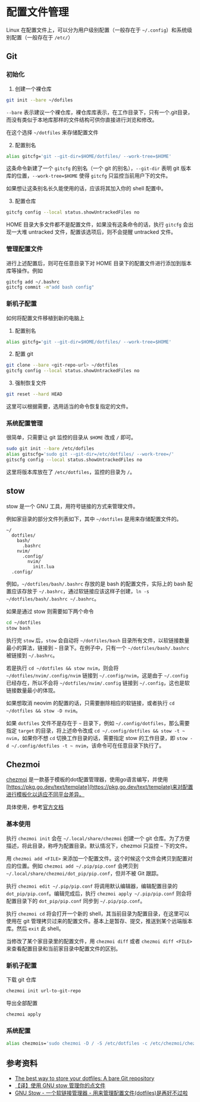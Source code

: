 # 配置文件管理

Linux 在配置文件上，可以分为用户级别配置（一般存在于 `~/.config`）和系统级别配置（一般存在于 `/etc/`）

## Git

### 初始化

1. 创建一个裸仓库

```bash
git init --bare ~/dofiles
```

`--bare` 表示建议一个裸仓库，裸仓库库表示，在工作目录下，只有一个.git目录，而没有类似于本地库那样的文件结构可供你直接进行浏览和修改。

在这个选择 `~/dotfiles` 来存储配置文件

2. 配置别名

```bash
alias gitcfg='git --git-dir=$HOME/dotfiles/ --work-tree=$HOME'
```

这条命令新建了一个 `gitcfg` 的别名（一个 git 的别名），`--git-dir` 表明 git 版本库的位置，`--work-tree=$HOME` 使得 `gitcfg` 只监控当前用户下的文件。

如果想让这条别名长久能使用的话，应该将其加入你的 shell 配置中。

3. 配置仓库

```bash
gitcfg config --local status.showUntrackedFiles no
```

HOME 目录大多文件都不是配置文件，如果没有这条命令的话，执行 `gitcfg` 会出现一大堆 untracked 文件，配置该选项后，则不会提醒 untracked 文件。

### 管理配置文件

进行上述配置后，则可在任意目录下对 HOME 目录下的配置文件进行添加到版本库等操作。例如

```bash
gitcfg add ~/.bashrc
gitcfg commit -m"add bash config"
```

### 新机子配置

如何将配置文件移植到新的电脑上

1. 配置别名

```bash
alias gitcfg='git --git-dir=$HOME/dotfiles/ --work-tree=$HOME'
```

2. 配置 git

```bash
git clone --bare <git-repo-url> ~/dotfiles
gitcfg config --local status.showUntrackedFiles no
```

3. 强制恢复文件

```bash
git reset --hard HEAD
```

这里可以根据需要，选用适当的命令恢复指定的文件。

### 系统配置管理

很简单，只需要让 git 监控的目录从 `$HOME` 改成 `/` 即可。

```bash
sudo git init --bare /etc/dofiles
alias gitscfg='sudo git --git-dir=/etc/dotfiles/ --work-tree=/'
gitscfg config --local status.showUntrackedFiles no
```

这里将版本库放在了 `/etc/dotfiles`，监控的目录为 `/`。

## stow

stow 是一个 GNU 工具，用符号链接的方式来管理文件。

例如家目录的部分文件列表如下，其中 `~/dotfiles` 是用来存储配置文件的。

```
~/
  dotfiles/
    bash/
      .bashrc
    nvim/
      .config/
        nvim/
          init.lua
  .config/
```

例如，`~/dotfiles/bash/.bashrc` 存放的是 bash 的配置文件，实际上的 bash 配置应该存放于 `~/.bashrc`，通过软链接应该这样子创建，`ln -s ~/dotfiles/bash/.bashrc ~/.bashrc`。

如果是通过 stow 则需要如下两个命令

```bash
cd ~/dotfiles
stow bash
```

执行完 `stow` 后，`stow` 会自动将 `~/dotfiles/bash` 目录所有文件，以软链接数量最小的算法，链接到 `~` 目录下。在例子中，只有一个 `~/dotfiles/bash/.bashrc` 被链接到 `~/.bashrc`。


若是执行 `cd ~/dotfiles && stow nvim`，则会将 `~/dotfiles/nvim/.config/nvim` 链接到 `~/.config/nvim`，这是由于 `~/.config` 已经存在，所以不会将 `~/dotfiles/nvim/.config` 链接到 `~/.config`，这也是软链接数量最小的体现。

如果想取消 neovim 的配置的话，只需要删除相应的软链接，或者执行 `cd ~/dotfiles && stow -D nvim`。

如果 `dotfiles` 文件不是存在于 `~` 目录下，例如 `~/.config/dotfiles`，那么需要指定 `target` 的目录，将上述命令改成 `cd ~/.config/dotfiles && stow -t ~ nvim`，如果你不想 `cd` 切换工作目录的话，需要指定 stow 的工作目录，即 `stow -d ~/.config/dotfiles -t ~ nvim`，该命令可在任意目录下执行了。

## Chezmoi

[chezmoi](https://www.chezmoi.io/) 是一款基于模板的dot配置管理器，使用go语言编写，并使用[https://pkg.go.dev/text/template](https://pkg.go.dev/text/template)来对配置进行模板化以适应不同平台差异。

具体使用，参考[官方文档](https://www.chezmoi.io/)

### 基本使用

执行 `chezmoi init` 会在 `~/.local/share/chezmoi` 创建一个 git 仓库。为了方便描述，将此目录，称呼为配置目录。默认情况下，chezmoi 只监控 `~` 下的文件。

用 `chezmoi add <FILE>` 来添加一个配置文件。这个时候这个文件会拷贝到配置对应的位置。例如 `chezmoi add ~/.pip/pip.conf` 会拷贝到 `~/.local/share/chezmoi/dot_pip/pip.conf`，但并不被 Git 跟踪。

执行 `chezmoi edit ~/.pip/pip.conf` 将调用默认编辑器，编辑配置目录的 `dot_pip/pip.conf`。编辑完成后，执行 `chezmoi apply ~/.pip/pip.conf` 则会将配置目录下的 `dot_pip/pip.conf` 同步到 `~/.pip/pip.conf`。

执行 `chezmoi cd` 将会打开一个新的 shell，其当前目录为配置目录，在这里可以使用在 git 管理拷贝过来的配置文件。基本上是暂存、提交，推送到某个远端版本库。然后 `exit` 此 shell。

当修改了某个家目录里的配置文件，用 `chezmoi diff` 或者 `chezmoi diff <FILE>` 来查看配置目录和当前家目录中配置文件的区别。

### 新机子配置

下载 git 仓库

```bash
chezmoi init url-to-git-repo
```

导出全部配置

```bash
chezmoi apply
```

### 系统配置

```bash
alias chezmois='sudo chezmoi -D / -S /etc/dotfiles -c /etc/chezmoi/chezmoi.toml'
```

## 参考资料

- [The best way to store your dotfiles: A bare Git repository](https://www.atlassian.com/git/tutorials/dotfiles)
- [【译】使用 GNU stow 管理你的点文件 ](https://farseerfc.me/zhs/using-gnu-stow-to-manage-your-dotfiles.html)
- [GNU Stow - 一个软链接管理器 - 用来管理配置文件(dotfiles)是再好不过啦](https://www.bilibili.com/video/BV1yy4y1x7ie)
